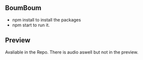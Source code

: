 ## BoumBoum

- npm install to install the packages
- npm start to run it.

## Preview
Avaliable in the Repo. There is audio aswell but not in the preview.

 
